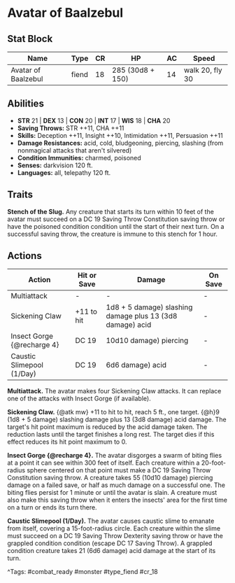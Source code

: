 # Avatar of Baalzebul

## Stat Block

| Name | Type | CR | HP | AC | Speed |
|------|------|----|----|----|-------|
| Avatar of Baalzebul | fiend | 18 | 285 (30d8 + 150) | 14 | walk 20, fly 30 |

## Abilities

- **STR** 21 | **DEX** 13 | **CON** 20 | **INT** 17 | **WIS** 18 | **CHA** 20
- **Saving Throws:** STR ++11, CHA ++11  
- **Skills:** Deception ++11, Insight ++10, Intimidation ++11, Persuasion ++11  
- **Damage Resistances:** acid, cold, bludgeoning, piercing, slashing (from nonmagical attacks that aren't silvered)  
- **Condition Immunities:** charmed, poisoned  
- **Senses:** darkvision 120 ft.  
- **Languages:** all, telepathy 120 ft.

## Traits

**Stench of the Slug.** Any creature that starts its turn within 10 feet of the avatar must succeed on a DC 19 Saving Throw Constitution saving throw or have the poisoned condition condition until the start of their next turn. On a successful saving throw, the creature is immune to this stench for 1 hour.


## Actions

| Action | Hit or Save | Damage | On Save |
|--------|--------------|--------|----------|
| Multiattack | - | - | - |
| Sickening Claw | +11 to hit | 1d8 + 5 damage) slashing damage plus 13 (3d8 damage) acid | - |
| Insect Gorge {@recharge 4} | DC 19 | 10d10 damage) piercing | - |
| Caustic Slimepool (1/Day) | DC 19 | 6d6 damage) acid | - |

**Multiattack.** The avatar makes four Sickening Claw attacks. It can replace one of the attacks with Insect Gorge (if available).

**Sickening Claw.** {@atk mw} +11 to hit to hit, reach 5 ft., one target. {@h}9 (1d8 + 5 damage) slashing damage plus 13 (3d8 damage) acid damage. The target's hit point maximum is reduced by the acid damage taken. The reduction lasts until the target finishes a long rest. The target dies if this effect reduces its hit point maximum to 0.

**Insect Gorge {@recharge 4}.** The avatar disgorges a swarm of biting flies at a point it can see within 300 feet of itself. Each creature within a 20-foot-radius sphere centered on that point must make a DC 19 Saving Throw Constitution saving throw. A creature takes 55 (10d10 damage) piercing damage on a failed save, or half as much damage on a successful one. The biting flies persist for 1 minute or until the avatar is slain. A creature must also make this saving throw when it enters the insects' area for the first time on a turn or ends its turn there.

**Caustic Slimepool (1/Day).** The avatar causes caustic slime to emanate from itself, covering a 15-foot-radius circle. Each creature within the slime must succeed on a DC 19 Saving Throw Dexterity saving throw or have the grappled condition condition (escape DC 17 Saving Throw). A grappled condition creature takes 21 (6d6 damage) acid damage at the start of its turn.


^Tags: #combat_ready #monster #type_fiend #cr_18